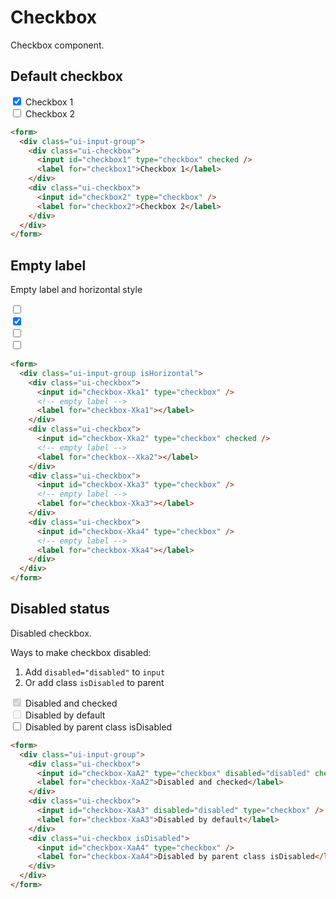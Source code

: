 # Checkbox

Checkbox component.

## Default checkbox

<section class="ui-section">
  <form>
    <div class="ui-input-group">
      <div class="ui-checkbox">
        <input id="checkbox1" type="checkbox" checked />
        <label for="checkbox1">Checkbox 1</label>
      </div>
      <div class="ui-checkbox">
        <input id="checkbox2" type="checkbox" />
        <label for="checkbox2">Checkbox 2</label>
      </div>
    </div>
  </form>
</section>

```html
<form>
  <div class="ui-input-group">
    <div class="ui-checkbox">
      <input id="checkbox1" type="checkbox" checked />
      <label for="checkbox1">Checkbox 1</label>
    </div>
    <div class="ui-checkbox">
      <input id="checkbox2" type="checkbox" />
      <label for="checkbox2">Checkbox 2</label>
    </div>
  </div>
</form>
```

## Empty label

Empty label and horizontal style

<section class="ui-section">
  <form>
    <div class="ui-input-group isHorizontal">
      <div class="ui-checkbox">
        <input id="checkbox-Xka1" type="checkbox" />
        <!-- empty label -->
        <label for="checkbox-Xka1"></label>
      </div>
      <div class="ui-checkbox">
        <input id="checkbox-Xka2" type="checkbox" checked />
        <!-- empty label -->
        <label for="checkbox--Xka2"></label>
      </div>
      <div class="ui-checkbox">
        <input id="checkbox-Xka3" type="checkbox" />
        <!-- empty label -->
        <label for="checkbox-Xka3"></label>
      </div>
      <div class="ui-checkbox">
        <input id="checkbox-Xka4" type="checkbox" />
        <!-- empty label -->
        <label for="checkbox-Xka4"></label>
      </div>
    </div>
  </form>
</section>

```html
<form>
  <div class="ui-input-group isHorizontal">
    <div class="ui-checkbox">
      <input id="checkbox-Xka1" type="checkbox" />
      <!-- empty label -->
      <label for="checkbox-Xka1"></label>
    </div>
    <div class="ui-checkbox">
      <input id="checkbox-Xka2" type="checkbox" checked />
      <!-- empty label -->
      <label for="checkbox--Xka2"></label>
    </div>
    <div class="ui-checkbox">
      <input id="checkbox-Xka3" type="checkbox" />
      <!-- empty label -->
      <label for="checkbox-Xka3"></label>
    </div>
    <div class="ui-checkbox">
      <input id="checkbox-Xka4" type="checkbox" />
      <!-- empty label -->
      <label for="checkbox-Xka4"></label>
    </div>
  </div>
</form>
```

## Disabled status

Disabled checkbox.

Ways to make checkbox disabled:

1. Add `disabled="disabled"` to `input`
2. Or add class `isDisabled` to parent

<section class="ui-section">
  <form>
    <div class="ui-input-group">
        <div class="ui-checkbox">
        <input id="checkbox-XaA2" type="checkbox" disabled="disabled" checked />
        <label for="checkbox-XaA2">Disabled and checked</label>
      </div>
      <div class="ui-checkbox">
        <input id="checkbox-XaA3" disabled="disabled" type="checkbox" />
        <label for="checkbox-XaA3">Disabled by default</label>
      </div>
      <div class="ui-checkbox isDisabled">
        <input id="checkbox-XaA4" type="checkbox" />
        <label for="checkbox-XaA4">Disabled by parent class isDisabled</label>
      </div>
    </div>
  </form>
</section>

```html
<form>
  <div class="ui-input-group">
    <div class="ui-checkbox">
      <input id="checkbox-XaA2" type="checkbox" disabled="disabled" checked />
      <label for="checkbox-XaA2">Disabled and checked</label>
    </div>
    <div class="ui-checkbox">
      <input id="checkbox-XaA3" disabled="disabled" type="checkbox" />
      <label for="checkbox-XaA3">Disabled by default</label>
    </div>
    <div class="ui-checkbox isDisabled">
      <input id="checkbox-XaA4" type="checkbox" />
      <label for="checkbox-XaA4">Disabled by parent class isDisabled</label>
    </div>
  </div>
</form>
```
